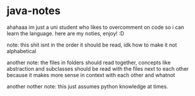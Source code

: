 # java-notes

ahahaaa im just a uni student who likes to overcomment on code so i can learn the language.
here are my noties, enjoy! :D

note: this shit isnt in the order it should be read, idk how to make it not alphabetical 

another note: the files in folders should read together, concepts like abstraction and subclasses should be read with the files next to each other because it makes more sense in context with each other and whatnot

another nother note: this just assumes python knowledge at times.
